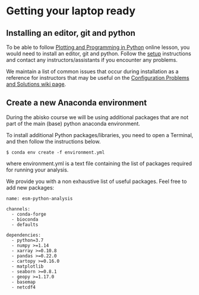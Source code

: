 # Getting your laptop ready

## Installing an editor, git and python

  To be able to follow [Plotting and Programming in Python](https://swcarpentry.github.io/python-novice-gapminder) online lesson, you would need to install an editor, git and python. Follow the [setup](https://uio-carpentry.github.io/2019-09-16_python/#setup) instructions and contact any instructors/assistants if you encounter any problems.

  We maintain a list of common issues that occur during installation as a reference for instructors
  that may be useful on the
  [Configuration Problems and Solutions wiki page](https://github.com/swcarpentry/workshop-template/wiki/Configuration-Problems-and-Solutions).

## Create a new Anaconda environment
 
During the abisko course we will be using additional packages that are not part of the main (base) python anaconda environment. 

To install additional Python packages/libraries, you need to open a Terminal, and then follow the instructions below.

```
$ conda env create -f environment.yml
```

where environment.yml is a text file containing the list of packages required for running your analysis. 

We provide you with a non exhaustive list of useful packages. Feel free to add new packages:

```
name: esm-python-analysis

channels:
  - conda-forge
  - bioconda
  - defaults

dependencies:
  - python=3.7
  - numpy >=1.14
  - xarray >=0.10.8
  - pandas >=0.22.0
  - cartopy >=0.16.0
  - matplotlib 
  - seaborn >=0.8.1
  - geopy >=1.17.0
  - basemap
  - netcdf4
```
